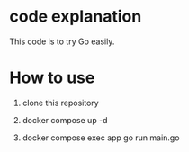 # code explanation

This code is to try Go easily.

# How to use

1. clone this repository

2. docker compose up -d

3. docker compose exec app go run main.go
